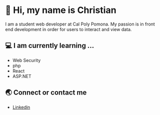 # 👋 Hi, my name is Christian  
I am a student web developer at Cal Poly Pomona. My passion is in front end development in order for users to interact and view data. 



##  💻 I am currently learning ...

- Web Security
- php
- React
- ASP.NET


##  🌏 Connect or contact me 

- [Linkedin](www.linkedin.com/in/cdfalucho)





